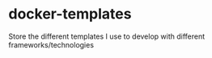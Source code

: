 # docker-templates
Store the different templates I use to develop with different frameworks/technologies
